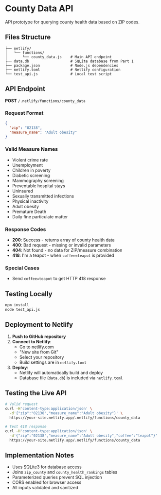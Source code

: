# County Data API

API prototype for querying county health data based on ZIP codes.

## Files Structure

```
├── netlify/
│   └── functions/
│       └── county_data.js    # Main API endpoint
├── data.db                   # SQLite database from Part 1
├── package.json              # Node.js dependencies
├── netlify.toml              # Netlify configuration
└── test_api.js               # Local test script
```

## API Endpoint

**POST** `/.netlify/functions/county_data`

### Request Format
```json
{
  "zip": "02138",
  "measure_name": "Adult obesity"
}
```

### Valid Measure Names
- Violent crime rate
- Unemployment
- Children in poverty
- Diabetic screening
- Mammography screening
- Preventable hospital stays
- Uninsured
- Sexually transmitted infections
- Physical inactivity
- Adult obesity
- Premature Death
- Daily fine particulate matter

### Response Codes
- **200**: Success - returns array of county health data
- **400**: Bad request - missing or invalid parameters
- **404**: Not found - no data for ZIP/measure combination
- **418**: I'm a teapot - when `coffee=teapot` is provided

### Special Cases
- Send `coffee=teapot` to get HTTP 418 response

## Testing Locally

```bash
npm install
node test_api.js
```

## Deployment to Netlify

1. **Push to GitHub repository**
2. **Connect to Netlify**:
   - Go to netlify.com
   - "New site from Git"
   - Select your repository
   - Build settings are in `netlify.toml`
3. **Deploy**:
   - Netlify will automatically build and deploy
   - Database file (`data.db`) is included via `netlify.toml`

## Testing the Live API

```bash
# Valid request
curl -H'content-type:application/json' \
  -d'{"zip":"02138","measure_name":"Adult obesity"}' \
  https://your-site.netlify.app/.netlify/functions/county_data

# Test 418 response
curl -H'content-type:application/json' \
  -d'{"zip":"02138","measure_name":"Adult obesity","coffee":"teapot"}' \
  https://your-site.netlify.app/.netlify/functions/county_data
```

## Implementation Notes

- Uses SQLite3 for database access
- Joins `zip_county` and `county_health_rankings` tables
- Parameterized queries prevent SQL injection
- CORS enabled for browser access
- All inputs validated and sanitized